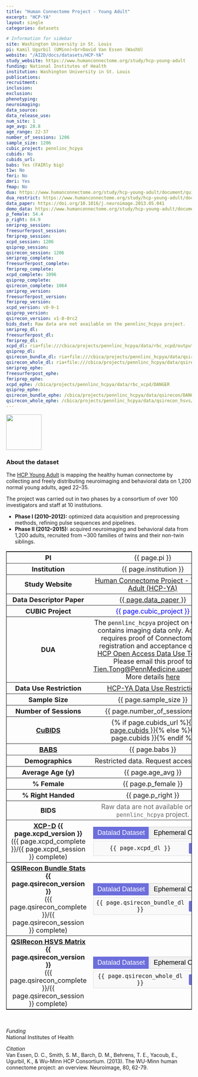 ```yaml
---
title: "Human Connectome Project - Young Adult"
excerpt: "HCP-YA"
layout: single
categories: datasets

# Information for sidebar
site: Washington University in St. Louis
pi: Kamil Ugurbil (UMinn)<br>David Van Essen (WashU)
website: "/AI2D/docs/datasets/HCP-YA"
study_website: https://www.humanconnectome.org/study/hcp-young-adult
funding: National Institutes of Health
institution: Washington University in St. Louis
publications:
recruitment:
inclusion:
exclusion:
phenotyping:
neuroimaging:
data_source:
data_release_use:
num_site: 1
age_avg: 28.8
age_range: 22-37
number_of_sessions: 1206
sample_size: 1206
cubic_project: pennlinc_hcpya
cubids: No
cubids_url:
babs: Yes (FAIRly big)
t1w: No
fmri: No
dmri: Yes
fmap: No
dua: https://www.humanconnectome.org/study/hcp-young-adult/document/quick-reference-open-access-vs-restricted-data
dua_restrict: https://www.humanconnectome.org/study/hcp-young-adult/document/wu-minn-hcp-consortium-open-access-data-use-terms
data_paper: https://doi.org/10.1016/j.neuroimage.2013.05.041
demo_data: https://www.humanconnectome.org/study/hcp-young-adult/document/quick-reference-open-access-vs-restricted-data
p_female: 54.4
p_right: 84.9
smriprep_session:
freesurferpost_session:
fmriprep_session:
xcpd_session: 1206
qsiprep_session:
qsirecon_session: 1206
smriprep_complete:
freesurferpost_complete:
fmriprep_complete:
xcpd_complete: 1096
qsiprep_complete:
qsirecon_complete: 1064
smriprep_version:
freesurferpost_version:
fmriprep_version:
xcpd_version: v0-9-1
qsiprep_version:
qsirecon_version: v1-0-0rc2
bids_dset: Raw data are not available on the pennlinc_hcpya project.
smriprep_dl:
freesurferpost_dl:
fmriprep_dl:
xcpd_dl: ria+file:///cbica/projects/pennlinc_hcpya/data/rbc_xcpd/output_ria#~data
qsiprep_dl:
qsirecon_bundle_dl: ria+file:///cbica/projects/pennlinc_hcpya/data/qsirecon/output_ria#~data
qsirecon_whole_dl: ria+file:///cbica/projects/pennlinc_hcpya/data/qsirecon_hsvs/output_ria#~data
smriprep_ephe:
freesurferpost_ephe:
fmriprep_ephe:
xcpd_ephe: /cbica/projects/pennlinc_hcpya/data/rbc_xcpd/DANGER
qsiprep_ephe:
qsirecon_bundle_ephe: /cbica/projects/pennlinc_hcpya/data/qsirecon/DANGER
qsirecon_whole_ephe: /cbica/projects/pennlinc_hcpya/data/qsirecon_hsvs/DANGER
---
```

<div style="text-align: left;">
     <img src="{{ site.baseurl }}/assets/images/logos/ccf.png" style="width: auto; height: 10vw;" />
</div>

### About the dataset


The [HCP Young Adult](https://www.humanconnectome.org/study/hcp-young-adult/overview) is mapping the healthy human connectome by collecting and freely distributing neuroimaging and behavioral data on 1,200 normal young adults, aged 22–35. 

The project was carried out in two phases by a consortium of over 100 investigators and staff at 10 institutions.  

- **Phase I (2010–2012):** optimized data acquisition and preprocessing methods, refining pulse sequences and pipelines.  
- **Phase II (2012–2015):** acquired neuroimaging and behavioral data from 1,200 adults, recruited from ~300 families of twins and their non-twin siblings.

<div class=table align='center'>
<table style="text-align: center;
width:100%; font-size: 18px; border: 1px solid black">
<tr><th style="font-weight:bold; width: 250px;">PI</th><th style="font-weight:normal">{{ page.pi }}</th><th style="font-weight:normal"></th></tr>
<tr><th style="font-weight:bold; width: 250px;">Institution</th><th style="font-weight:normal">{{ page.institution }}</th><th style="font-weight:normal"></th></tr>
<tr><th style="font-weight:bold; width: 250px;">Study Website</th><th style="font-weight:normal"><a href="{{ page.study_website }}">Human Connectome Project - Young Adult (HCP-YA)</a></th><th style="font-weight:normal"></th></tr>
<tr><th style="font-weight:bold; width: 250px;">Data Descriptor Paper</th><th style="font-weight:normal"><a href="{{ page.data_paper }}">{{ page.data_paper }}</a></th><th style="font-weight:normal"></th></tr>
<tr><th style="font-weight:bold; width: 250px;">CUBIC Project</th><th style="font-weight:normal"><span style="color: blue;">{{ page.cubic_project }}</span></th><th style="font-weight:normal"></th></tr>
<tr><th style="font-weight:bold; width: 250px;">DUA</th><th style="font-weight:normal">The <code>pennlinc_hcpya</code> project on CUBIC contains imaging data only. Access requires proof of ConnectomeDB registration and acceptance of the <a href="https://www.humanconnectome.org/study/hcp-young-adult/document/wu-minn-hcp-consortium-open-access-data-use-terms">HCP Open Access Data Use Terms</a>. Please email this proof to <a href="mailto:Tien.Tong@PennMedicine.upenn.edu">Tien.Tong@PennMedicine.upenn.edu</a>. More details <a href="{{ page.demo_data }}">here</a></th><th style="font-weight:normal"></th></tr>
<tr><th style="font-weight:bold; width: 250px;">Data Use Restriction</th><th style="font-weight:normal"><a href="{{ page.dua_restrict }}">HCP-YA Data Use Restriction</a></th><th style="font-weight:normal"></th></tr>
<tr><th style="font-weight:bold; width: 250px;">Sample Size</th><th style="font-weight:normal">{{ page.sample_size }}</th><th style="font-weight:normal"></th></tr>
<tr><th style="font-weight:bold; width: 250px;">Number of Sessions</th><th style="font-weight:normal">{{ page.number_of_sessions }}</th><th style="font-weight:normal"></th></tr>
<tr><th style="font-weight:bold; width: 250px;"><a href="{{ site.baseurl }}/docs/imaging/image_curation/">CuBIDS</a></th><th style="font-weight:normal">{% if page.cubids_url %}<a href="{{ page.cubids_url }}">{{ page.cubids }}</a>{% else %}{{ page.cubids }}{% endif %}</th><th style="font-weight:normal"></th></tr>
<tr><th style="font-weight:bold; width: 250px;"><a href="{{ site.baseurl }}/docs/imaging/image_babs/">BABS</a></th><th style="font-weight:normal">{{ page.babs }}</th><th style="font-weight:normal"></th></tr>
<tr><th style="font-weight:bold; width: 250px;">Demographics</th><th style="font-weight:normal">Restricted data. Request access <a href="{{ page.demo_data }}">here</a></th><th style="font-weight:normal"></th></tr>
<tr><th style="font-weight:bold; width: 250px;">Average Age (y)</th><th style="font-weight:normal">{{ page.age_avg }}</th><th style="font-weight:normal"></th></tr>
<tr><th style="font-weight:bold; width: 250px;">% Female</th><th style="font-weight:normal">{{ page.p_female }}</th><th style="font-weight:normal"></th></tr>
<tr><th style="font-weight:bold; width: 250px;">% Right Handed</th><th style="font-weight:normal">{{ page.p_right }}</th><th style="font-weight:normal"></th></tr>
<tr><th style="font-weight:bold; width: 250px;">BIDS</th><th style="font-weight:normal"><span style="color: #666;">Raw data are not available on the <code>pennlinc_hcpya</code> project.</span></th><th style="font-weight:normal"></th></tr>
<tr><th style="font-weight:bold; width: 250px;"><a href="{{ site.baseurl }}/docs/imaging/image_xcpd/">XCP-D</a> {{ page.xcpd_version }}<br><span style="font-weight:normal;">({{ page.xcpd_complete }}/{{ page.xcpd_session }} complete)</span></th><th style="font-weight:normal">
  <div class="tab-container">
    <div class="tab-buttons">
      <button class="tab-button active" onclick="showTab('xcpd-dl')">Datalad Dataset</button>
      <button class="tab-button" onclick="showTab('xcpd-ephe')">Ephemeral Clone</button>
    </div>
    <div id="xcpd-dl" class="tab-content active">
      <div class="copy-container">
        <span class="copy-text"><code>{{ page.xcpd_dl }}</code></span>
        <button class="copy-button" onclick="copyToClipboard('xcpd-dl')">Copy</button>
      </div>
    </div>
    <div id="xcpd-ephe" class="tab-content">
      <div class="copy-container">
        <span class="copy-text"><code>{{ page.xcpd_ephe }}</code></span>
        <button class="copy-button" onclick="copyToClipboard('xcpd-ephe')">Copy</button>
      </div>
    </div>
  </div>
</th><th style="font-weight:normal"></th></tr>
<tr><th style="font-weight:bold; width: 250px;"><a href="{{ site.baseurl }}/docs/imaging/image_qsirecon/">QSIRecon Bundle Stats</a> {{ page.qsirecon_version }}<br><span style="font-weight:normal;">({{ page.qsirecon_complete }}/{{ page.qsirecon_session }} complete)</span></th><th style="font-weight:normal">
  <div class="tab-container">
    <div class="tab-buttons">
      <button class="tab-button active" onclick="showTab('qsirecon-bundle-dl')">Datalad Dataset</button>
      <button class="tab-button" onclick="showTab('qsirecon-bundle-ephe')">Ephemeral Clone</button>
    </div>
    <div id="qsirecon-bundle-dl" class="tab-content active">
      <div class="copy-container">
        <span class="copy-text"><code>{{ page.qsirecon_bundle_dl }}</code></span>
        <button class="copy-button" onclick="copyToClipboard('qsirecon-bundle-dl')">Copy</button>
      </div>
    </div>
    <div id="qsirecon-bundle-ephe" class="tab-content">
      <div class="copy-container">
        <span class="copy-text"><code>{{ page.qsirecon_bundle_ephe }}</code></span>
        <button class="copy-button" onclick="copyToClipboard('qsirecon-bundle-ephe')">Copy</button>
      </div>
    </div>
  </div>
</th><th style="font-weight:normal"></th></tr>
<tr><th style="font-weight:bold; width: 250px;"><a href="{{ site.baseurl }}/docs/imaging/image_qsirecon/">QSIRecon HSVS Matrix</a> {{ page.qsirecon_version }}<br><span style="font-weight:normal;">({{ page.qsirecon_complete }}/{{ page.qsirecon_session }} complete)</span></th><th style="font-weight:normal">
  <div class="tab-container">
    <div class="tab-buttons">
      <button class="tab-button active" onclick="showTab('qsirecon-whole-dl')">Datalad Dataset</button>
      <button class="tab-button" onclick="showTab('qsirecon-whole-ephe')">Ephemeral Clone</button>
    </div>
    <div id="qsirecon-whole-dl" class="tab-content active">
      <div class="copy-container">
        <span class="copy-text"><code>{{ page.qsirecon_whole_dl }}</code></span>
        <button class="copy-button" onclick="copyToClipboard('qsirecon-whole-dl')">Copy</button>
      </div>
    </div>
    <div id="qsirecon-whole-ephe" class="tab-content">
      <div class="copy-container">
        <span class="copy-text"><code>{{ page.qsirecon_whole_ephe }}</code></span>
        <button class="copy-button" onclick="copyToClipboard('qsirecon-whole-ephe')">Copy</button>
      </div>
    </div>
  </div>
</th><th style="font-weight:normal"></th></tr>
</table>
</div>

<style>
.tab-container {
  width: 100%;
}

.tab-buttons {
  display: flex;
  margin-bottom: 5px;
}

.tab-button {
  background-color: #f1f1f1;
  border: 1px solid #ccc;
  padding: 5px 10px;
  cursor: pointer;
  font-size: 18px;
  margin-right: 2px;
}

.tab-button.active {
  background-color:rgb(108, 110, 220);
  color: white;
  border-color: rgb(108, 110, 220);
}

.tab-content {
  display: none;
  padding: 5px;
  background-color: #f9f9f9;
  border: 1px solid #ddd;
  word-break: break-all;
}

.tab-content.active {
  display: block;
}

.copy-container {
  display: flex;
  align-items: center;
  justify-content: space-between;
  gap: 10px;
}

.copy-text {
  flex: 1;
  word-break: break-all;
}

.copy-button {
  background-color: rgb(108, 110, 220);
  color: white;
  border: none;
  padding: 4px 8px;
  border-radius: 3px;
  cursor: pointer;
  font-size: 18px;
  white-space: nowrap;
  flex-shrink: 0;
}

.copy-button:hover {
  background-color: rgb(104, 106, 235);
}

.copy-button:active {
  background-color: rgb(84, 86, 215);
}
</style>

<script>
function showTab(tabName) {
  // Determine which tab type was clicked (datalad or ephemeral)
  var tabType = tabName.includes('-dl') ? 'datalad' : 'ephemeral';
  
  // Hide all tab contents
  var tabContents = document.getElementsByClassName('tab-content');
  for (var i = 0; i < tabContents.length; i++) {
    tabContents[i].classList.remove('active');
  }
  
  // Remove active class from all tab buttons
  var tabButtons = document.getElementsByClassName('tab-button');
  for (var i = 0; i < tabButtons.length; i++) {
    tabButtons[i].classList.remove('active');
  }
  
  // Show the appropriate tab content for all rows based on the clicked tab type
  if (tabType === 'datalad') {
    // Show all datalad contents and activate all datalad buttons
    var dataladContents = document.querySelectorAll('[id$="-dl"]');
    var dataladButtons = document.querySelectorAll('[onclick*="-dl"]');
    
    dataladContents.forEach(function(content) {
      content.classList.add('active');
    });
    
    dataladButtons.forEach(function(button) {
      button.classList.add('active');
    });
  } else {
    // Show all ephemeral contents and activate all ephemeral buttons
    var ephemeralContents = document.querySelectorAll('[id$="-ephe"]');
    var ephemeralButtons = document.querySelectorAll('[onclick*="-ephe"]');
    
    ephemeralContents.forEach(function(content) {
      content.classList.add('active');
    });
    
    ephemeralButtons.forEach(function(button) {
      button.classList.add('active');
    });
  }
}

function copyToClipboard(elementId) {
  var element = document.getElementById(elementId);
  var textToCopy = element.querySelector('.copy-text').textContent;
  
  // Create a temporary textarea element to copy the text
  var textarea = document.createElement('textarea');
  textarea.value = textToCopy;
  document.body.appendChild(textarea);
  textarea.select();
  document.execCommand('copy');
  document.body.removeChild(textarea);
  
  // Visual feedback - change button text temporarily
  var button = element.querySelector('.copy-button');
  var originalText = button.textContent;
  button.textContent = 'Copied!';
  button.style.backgroundColor = '#28a745';
  
  setTimeout(function() {
    button.textContent = originalText;
    button.style.backgroundColor = 'rgb(108, 110, 220)';
  }, 1000);
}
</script>

<br>

*Funding*  
National Institutes of Health 

*Citation*  
Van Essen, D. C., Smith, S. M., Barch, D. M., Behrens, T. E., Yacoub, E., Ugurbil, K., & Wu-Minn HCP Consortium. (2013). The WU-Minn human connectome project: an overview. Neuroimage, 80, 62-79.
